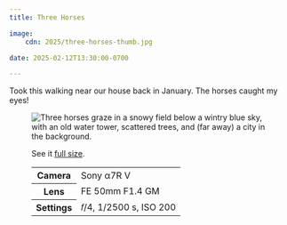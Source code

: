 ```yaml
---
title: Three Horses

image:
    cdn: 2025/three-horses-thumb.jpg

date: 2025-02-12T13:30:00-0700

---
```


Took this walking near our house back in January. The horses caught my eyes!

<figure>

<img src="https://cdn.chriskrycho.com/images/2025/three-horses-thumb.jpg" alt="Three horses graze in a snowy field below a wintry blue sky, with an old water tower, scattered trees, and (far away) a city in the background." />

<figcaption>
<p>See it <a href="{{image}}">full size</a>.</p>
<table>
<tr><th scope="row">Camera</th><td>Sony α7R V</td></tr>
<tr><th scope="row">Lens</th><td>FE 50mm F1.4 GM</td></tr>
<tr><th scope="row">Settings</th><td>𝑓/4, 1/2500 s, <span class="smcp">ISO</span> 200</td></tr>
</table>
</figcaption>
</figure>